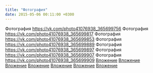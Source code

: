```yaml
---
title: "Фотография"
date: 2015-05-06 00:11:00 +0300
---
```


Фотография
<a class="vk-attach" href="https://vk.com/photo41076938_365699756">https://vk.com/photo41076938_365699756</a>
Фотография
<a class="vk-attach" href="https://vk.com/photo41076938_365699817">https://vk.com/photo41076938_365699817</a>
Фотография
<a class="vk-attach" href="https://vk.com/photo41076938_365699853">https://vk.com/photo41076938_365699853</a>
Фотография
<a class="vk-attach" href="https://vk.com/photo41076938_365699889">https://vk.com/photo41076938_365699889</a>
Фотография
<a class="vk-attach" href="https://vk.com/photo41076938_365699897">https://vk.com/photo41076938_365699897</a>
Фотография
<a class="vk-attach" href="https://vk.com/photo41076938_365699907">https://vk.com/photo41076938_365699907</a>
Фотография
<a class="vk-attach" href="https://vk.com/photo41076938_365699909">https://vk.com/photo41076938_365699909</a>
<a class="vk-attach" href="https://vk.com/photo41076938_365699756">Вложение</a>
<a class="vk-attach" href="https://vk.com/photo41076938_365699817">Вложение</a>
<a class="vk-attach" href="https://vk.com/photo41076938_365699853">Вложение</a>
<a class="vk-attach" href="https://vk.com/photo41076938_365699889">Вложение</a>
<a class="vk-attach" href="https://vk.com/photo41076938_365699897">Вложение</a>
<a class="vk-attach" href="https://vk.com/photo41076938_365699907">Вложение</a>
<a class="vk-attach" href="https://vk.com/photo41076938_365699909">Вложение</a>
